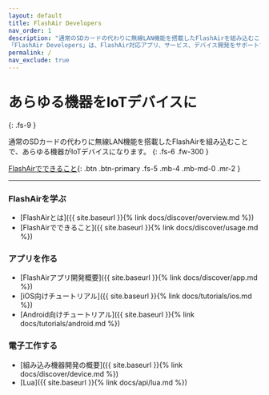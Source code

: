 ```yaml
---
layout: default
title: FlashAir Developers
nav_order: 1
description: "通常のSDカードの代わりに無線LAN機能を搭載したFlashAirを組み込むことで、あらゆる機器がIoTデバイスになります。 
「FlashAir Developers」は、FlashAir対応アプリ、サービス、デバイス開発をサポートする開発者むけ情報サイトです"
permalink: /
nav_exclude: true
---
```


# あらゆる機器をIoTデバイスに
{: .fs-9 }

通常のSDカードの代わりに無線LAN機能を搭載したFlashAirを組み込むことで、あらゆる機器がIoTデバイスになります。 
{: .fs-6 .fw-300 }

[FlashAirでできること](docs/discover/usage){: .btn .btn-primary .fs-5 .mb-4 .mb-md-0 .mr-2 } 

---

### FlashAirを学ぶ

- [FlashAirとは]({{ site.baseurl }}{% link docs/discover/overview.md %})
- [FlashAirでできること]({{ site.baseurl }}{% link docs/discover/usage.md %})

### アプリを作る
- [FlashAirアプリ開発概要]({{ site.baseurl }}{% link docs/discover/app.md %})
- [iOS向けチュートリアル]({{ site.baseurl }}{% link docs/tutorials/ios.md %})
- [Android向けチュートリアル]({{ site.baseurl }}{% link docs/tutorials/android.md %})

### 電子工作する
- [組み込み機器開発の概要]({{ site.baseurl }}{% link docs/discover/device.md %})
- [Lua]({{ site.baseurl }}{% link docs/api/lua.md %})

